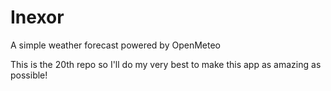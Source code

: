 # Inexor
A simple weather forecast powered by OpenMeteo

This is the 20th repo so I'll do my very best to make this app as amazing as possible!
